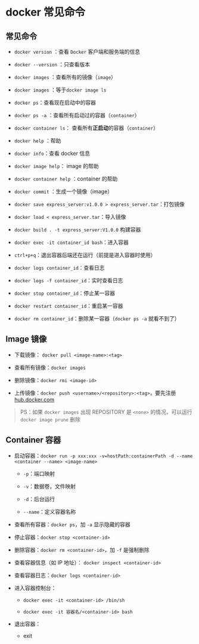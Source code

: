 # docker 常见命令

## 常见命令

- `docker version` ：查看 `Docker` 客户端和服务端的信息

- `docker --version` ：只查看版本

- `docker images` ：查看所有的镜像（`image`）

- `docker images` ：等于`docker image ls`

- `docker ps`：查看现在启动中的容器

- `docker ps -a` ：查看所有启动过的容器（`container`）

- `docker container ls`： 查看所有**正启动**的容器（`container`）

- `docker help` ：帮助

- `docker info`：查看 docker 信息

- `docker image help`： image 的帮助

- `docker container help` ：container 的帮助

- `docker commit` ：生成一个镜像（image）

- `docker save express_server:v1.0.0 > express_server.tar`：打包镜像

- `docker load < express_server.tar`：导入镜像

- `docker build . -t express_server:V1.0.0` 构建容器

- `docker exec -it container_id bash`：进入容器

- `ctrl+p+q`：退出容器后端还在运行（前提是进入容器时使用）

- `docker logs container_id`：查看日志

- `docker logs -f container_id`：实时查看日志

- `docker stop container_id`：停止某一容器

- `docker restart container_id`：重启某一容器

- `docker rm container_id`：删除某一容器（`docker ps -a` 就看不到了）

## Image 镜像

- 下载镜像： `docker pull <image-name>:<tag>`

- 查看所有镜像：`docker images`

- 删除镜像：`docker rmi <image-id>`

- 上传镜像：`docker push <username>/<repository>:<tag>`，要先注册 [hub.docker.com](hub.docker.com)

> PS：如果 `docker images` 出现 REPOSITORY 是 `<none>` 的情况，可以运行 `docker image prune` 删除

## Container 容器

- 启动容器：`docker run -p xxx:xxx -v=hostPath:containerPath -d --name <container --name> <image-name>`
  -   `-p`：端口映射

  -   `-v`：数据卷，文件映射

  -   `-d`：后台运行

  -   `--name`：定义容器名称

- 查看所有容器：`docker ps`，加 `-a` 显示隐藏的容器

- 停止容器：`docker stop <container-id>`

- 删除容器：`docker rm <container-id>`，加 `-f` 是强制删除

- 查看容器信息（如 IP 地址）： `docker inspect <container-id>`

- 查看容器日志：`docker logs <container-id>`

- 进入容器控制台：

  -   `docker exec -it <container-id> /bin/sh`

  -   `docker exec -it 容器名/<container-id> bash`

- 退出容器：
  -   exit
